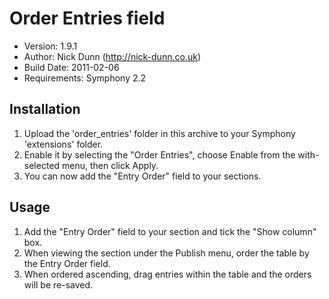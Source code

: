 # Order Entries field

* Version: 1.9.1
* Author: Nick Dunn (http://nick-dunn.co.uk)
* Build Date: 2011-02-06
* Requirements: Symphony 2.2

## Installation

1. Upload the 'order_entries' folder in this archive to your Symphony 'extensions' folder.
2. Enable it by selecting the "Order Entries", choose Enable from the with-selected menu, then click Apply.
3. You can now add the "Entry Order" field to your sections.

## Usage

1. Add the "Entry Order" field to your section and tick the "Show column" box.
2. When viewing the section under the Publish menu, order the table by the Entry Order field.
3. When ordered ascending, drag entries within the table and the orders will be re-saved.